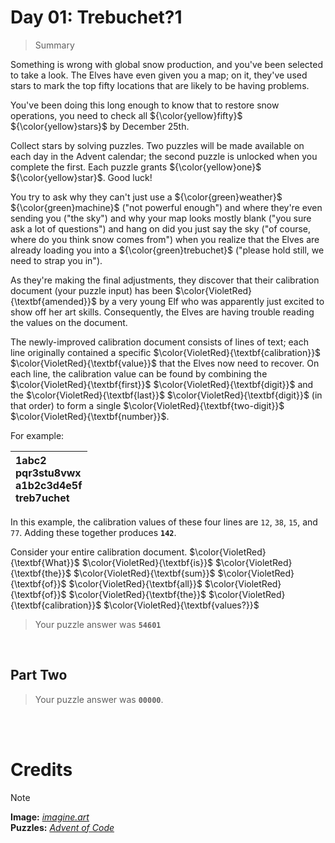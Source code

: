 # Day 01: Trebuchet?1
> Summary

Something is wrong with global snow production, and you've been selected to take a look. The Elves have even given you a map; on it, they've used stars to mark the top fifty locations that are likely to be having problems.

You've been doing this long enough to know that to restore snow operations, you need to check all ${\color{yellow}fifty}$ ${\color{yellow}stars}$ by December 25th.

Collect stars by solving puzzles. Two puzzles will be made available on each day in the Advent calendar; the second puzzle is unlocked when you complete the first. Each puzzle grants ${\color{yellow}one}$ ${\color{yellow}star}$. Good luck!

You try to ask why they can't just use a ${\color{green}weather}$ ${\color{green}machine}$ ("not powerful enough") and where they're even sending you ("the sky") and why your map looks mostly blank ("you sure ask a lot of questions") and hang on did you just say the sky ("of course, where do you think snow comes from") when you realize that the Elves are already loading you into a ${\color{green}trebuchet}$ ("please hold still, we need to strap you in").

As they're making the final adjustments, they discover that their calibration document (your puzzle input) has been $\color{VioletRed}{\textbf{amended}}$ by a very young Elf who was apparently just excited to show off her art skills. Consequently, the Elves are having trouble reading the values on the document.

The newly-improved calibration document consists of lines of text; each line originally contained a specific $\color{VioletRed}{\textbf{calibration}}$ $\color{VioletRed}{\textbf{value}}$ that the Elves now need to recover. On each line, the calibration value can be found by combining the $\color{VioletRed}{\textbf{first}}$ $\color{VioletRed}{\textbf{digit}}$ and the $\color{VioletRed}{\textbf{last}}$ $\color{VioletRed}{\textbf{digit}}$ (in that order) to form a single $\color{VioletRed}{\textbf{two-digit}}$ $\color{VioletRed}{\textbf{number}}$.

For example:

| 1abc2<br>pqr3stu8vwx<br>a1b2c3d4e5f<br>treb7uchet |
| :--- |

In this example, the calibration values of these four lines are `12`, `38`, `15`, and `77`. Adding these together produces **`142`**.

Consider your entire calibration document. $\color{VioletRed}{\textbf{What}}$ $\color{VioletRed}{\textbf{is}}$ $\color{VioletRed}{\textbf{the}}$ $\color{VioletRed}{\textbf{sum}}$ $\color{VioletRed}{\textbf{of}}$ $\color{VioletRed}{\textbf{all}}$ $\color{VioletRed}{\textbf{of}}$ $\color{VioletRed}{\textbf{the}}$ $\color{VioletRed}{\textbf{calibration}}$ $\color{VioletRed}{\textbf{values?}}$

> Your puzzle answer was **`54601`**

<br>

##  Part Two


> Your puzzle answer was **`00000`**.

<br>
<br>

# Credits

> [!NOTE]  
> **Image:** [_imagine.art_](https://www.imagine.art/)<br>
> **Puzzles:** [_Advent of Code_](https://adventofcode.com/)




